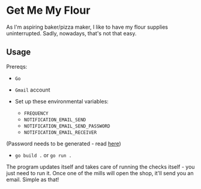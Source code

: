 # Get Me My Flour

As I'm aspiring baker/pizza maker, I like to have my flour supplies uninterrupted. Sadly, nowadays, that's not that easy.

## Usage

Prereqs:
* `Go`
* `Gmail` account

* Set up these environmental variables:
  * `FREQUENCY`
  * `NOTIFICATION_EMAIL_SEND`
  * `NOTIFICATION_EMAIL_SEND_PASSWORD`
  * `NOTIFICATION_EMAIL_RECEIVER`

(Password needs to be generated - read [here](https://support.google.com/mail/?p=InvalidSecondFactor))

* `go build .` or `go run .`

The program updates itself and takes care of running the checks itself - you just need to run it. Once one of the mills will open the shop, it'll send you an email. Simple as that!
